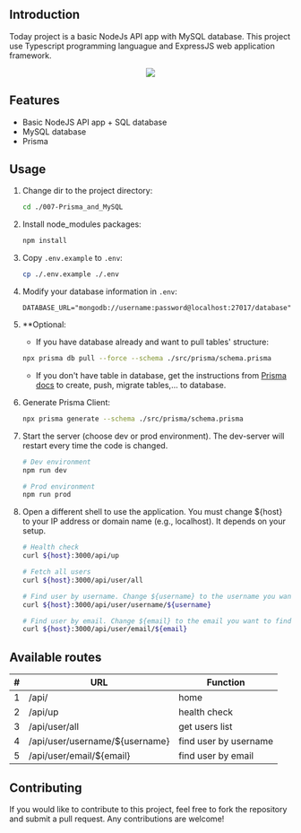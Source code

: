 ## Introduction

Today project is a basic NodeJs API app with MySQL database. This project use Typescript programming languague and ExpressJS web application framework.

<p align="center">
  <a href="https://skillicons.dev">
    <img src="https://skillicons.dev/icons?i=nodejs,express,typescript,mysql,prisma&perline=10"/>
  </a>
</p>

## Features

- Basic NodeJS API app + SQL database
- MySQL database
- Prisma

## Usage

1.  Change dir to the project directory:

    ```bash
    cd ./007-Prisma_and_MySQL
    ```

2.  Install node_modules packages:

    ```bash
    npm install
    ```

3.  Copy `.env.example` to `.env`:

    ```bash
    cp ./.env.example ./.env
    ```

4.  Modify your database information in `.env`:

    ```properties
    DATABASE_URL="mongodb://username:password@localhost:27017/database"
    ```

5.  \*\*Optional:

    - If you have database already and want to pull tables' structure:

    ```bash
    npx prisma db pull --force --schema ./src/prisma/schema.prisma
    ```

    - If you don't have table in database, get the instructions from [Prisma docs](https://www.prisma.io/docs/) to create, push, migrate tables,... to database.

6.  Generate Prisma Client:

    ```bash
    npx prisma generate --schema ./src/prisma/schema.prisma
    ```

7.  Start the server (choose dev or prod environment). The dev-server will restart every time the code is changed.

    ```bash
    # Dev environment
    npm run dev

    # Prod environment
    npm run prod
    ```

8.  Open a different shell to use the application. You must change ${host} to your IP address or domain name (e.g., localhost). It depends on your setup.

    ```bash
    # Health check
    curl ${host}:3000/api/up

    # Fetch all users
    curl ${host}:3000/api/user/all

    # Find user by username. Change ${username} to the username you want to find.
    curl ${host}:3000/api/user/username/${username}

    # Find user by email. Change ${email} to the email you want to find.
    curl ${host}:3000/api/user/email/${email}
    ```

## Available routes

<div align="center">
  <table>
    <thead>
      <tr>
        <th>#</th>
        <th>URL</th>
        <th>Function</th>
      </tr>
    </thead>
    <tbody>
      <tr>
        <td>1</td>
        <td>/api/</td>
        <td>home</td>
      </tr>
      <tr>
        <td>2</td>
        <td>/api/up</td>
        <td>health check</td>
      </tr>
      <tr>
        <td>3</td>
        <td>/api/user/all</td>
        <td>get users list</td>
      </tr>      
      <tr>
        <td>4</td>
        <td>/api/user/username/${username}</td>
        <td>find user by username</td>
      </tr>
      <tr>
        <td>5</td>
        <td>/api/user/email/${email}</td>
        <td>find user by email</td>
      </tr>
    </tbody>
  </table>
</div>

## Contributing

If you would like to contribute to this project, feel free to fork the repository and submit a pull request. Any contributions are welcome!
